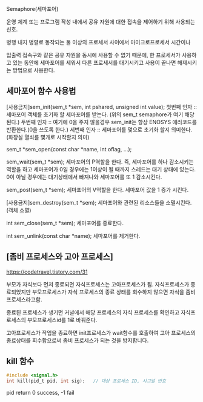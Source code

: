 Semaphore(세마포어)

운영 체계 또는 프로그램 작성 내에서 공유 자원에 대한 접속을 제어하기 위해 사용되는 신호.

병행 내지 병렬로 동작되는 둘 이상의 프로세서 사이에서 마이크로프로세서 시간이나

입출력 접속구와 같은 공유 자원을 동시에 사용할 수 없기 때문에,
한 프로세서가 사용하고 있는 동안에 세마포어를 세워서 다른 프로세서를 대기시키고
사용이 끝나면 해제시키는 방법으로 사용한다.

## 세마포어 함수 사용법


[사용금지]sem_init(sem_t *sem, int pshared, unsigned int value);
첫번째 인자 :: 세마포어 객체를 초기화 할 세마포어를 받는다. (위의 sem_t semaphore가 여기 해당된다.)
두번째 인자 :: 여기에 0을 주지 않을경우 sem_init는 항상 ENOSYS 에러코드를 반환한다.(0을 쓰도록 한다.)
세번째 인자 :: 세마포어를 몇으로 초기화 할지 의미한다.(화장실 열쇠를 몇개로 시작할지 의미)

sem_t *sem_open(const char *name, int oflag, ...);

sem_wait(sem_t *sem);
세마포어의 P역할을 한다.
즉, 세마포어를 하나 감소시키는 역할을 하고 세마포어가 0일 경우에는 1이상이 될 때까지 스레드는 대기 상태에 있는다.
0이 아닐 경우에는 대기상태에서 빠져나와 세마포어를 또 1 감소시킨다.

sem_post(sem_t *sem);
세마포어의 V역할을 한다.
세마포어 값을 1 증가 시킨다.

[사용금지]sem_destroy(sem_t *sem);
세마포어와 관련된 리소스들을 소멸시킨다. (객체 소멸)

int sem_close(sem_t *sem);
세마포어를 종료한다.

int sem_unlink(const char *name);
세마포어를 제거한다.



## [좀비 프로세스와 고아 프로세스]
https://codetravel.tistory.com/31

부모가 자식보다 먼저 종료되면 자식프로세스는 고아프로세스가 됨.
자식프로세스가 종료되었지만 부모프로세스가 자식 프로세스의 종료 상태를 회수하지 않으면 자식을 좀비프로세스라고함.

종료된 프로세스가 생기면 커널에서 해당 프로세스의 자식 프로세스를 확인하고
자식프로세스의 부모프로세스id를 1로 바꿔준다.

고아프로세스가 작업을 종료하면 init프로세스가 wait함수를 호출하여 고아 프로세스의 종료상태를
회수함으로써 좀비 프로세스가 되는 것을 방지합니다.


## kill 함수
```C
#include <signal.h>
int kill(pid_t pid, int sig);	// 대상 프로세스 ID, 시그널 번호
```
pid
return 0 success, -1 fail
